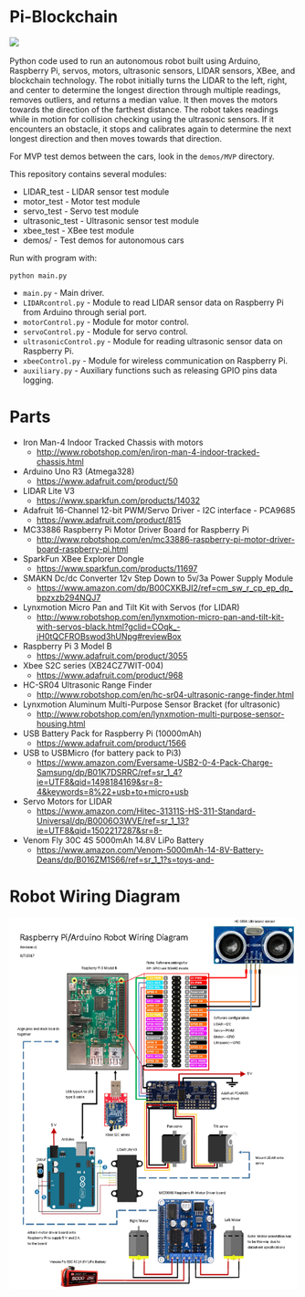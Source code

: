 # Pi-Blockchain

![](docs/robot.jpg)

Python code used to run an autonomous robot built using Arduino, Raspberry Pi, servos, motors, ultrasonic sensors, LIDAR sensors, XBee, and blockchain technology. The robot initially turns the LIDAR to the left, right, and center to determine the longest direction through multiple readings, removes outliers, and returns a median value. It then moves the motors towards the direction of the farthest distance. The robot takes readings while in motion for collision checking using the ultrasonic sensors. If it encounters an obstacle, it stops and calibrates again to determine the next longest direction and then moves towards that direction.

For MVP test demos between the cars, look in the `demos/MVP` directory.

This repository contains several modules:
* LIDAR_test - LIDAR sensor test module
* motor_test - Motor test module
* servo_test - Servo test module
* ultrasonic_test - Ultrasonic sensor test module
* xbee_test - XBee test module
* demos/ - Test demos for autonomous cars

Run with program with:
```
python main.py
```
- `main.py` - Main driver.
- `LIDARcontrol.py` - Module to read LIDAR sensor data on Raspberry Pi from Arduino through serial port.
- `motorControl.py` - Module for motor control.
- `servoControl.py` - Module for servo control.
- `ultrasonicControl.py` - Module for reading ultrasonic sensor data on Raspberry Pi.
- `xbeeControl.py` - Module for wireless communication on Raspberry Pi.
- `auxiliary.py` - Auxiliary functions such as releasing GPIO pins data logging.

# Parts
* Iron Man-4 Indoor Tracked Chassis with motors
    * http://www.robotshop.com/en/iron-man-4-indoor-tracked-chassis.html
* Arduino Uno R3 (Atmega328)
    * https://www.adafruit.com/product/50
* LIDAR Lite V3
    * https://www.sparkfun.com/products/14032
* Adafruit 16-Channel 12-bit PWM/Servo Driver - I2C interface - PCA9685
    * https://www.adafruit.com/product/815
* MC33886 Raspberry Pi Motor Driver Board for Raspberry Pi
    * http://www.robotshop.com/en/mc33886-raspberry-pi-motor-driver-board-raspberry-pi.html
* SparkFun XBee Explorer Dongle
    * https://www.sparkfun.com/products/11697
* SMAKN Dc/dc Converter 12v Step Down to 5v/3a Power Supply Module
    * https://www.amazon.com/dp/B00CXKBJI2/ref=cm_sw_r_cp_ep_dp_bpzxzb294NQJ7
* Lynxmotion Micro Pan and Tilt Kit with Servos (for LIDAR)
    * http://www.robotshop.com/en/lynxmotion-micro-pan-and-tilt-kit-with-servos-black.html?gclid=COqk_-jH0tQCFROBswod3hUNpg#reviewBox
* Raspberry Pi 3 Model B
    * https://www.adafruit.com/product/3055
* Xbee S2C series (XB24CZ7WIT-004)
    * https://www.adafruit.com/product/968
* HC-SR04 Ultrasonic Range Finder
    * http://www.robotshop.com/en/hc-sr04-ultrasonic-range-finder.html
* Lynxmotion Aluminum Multi-Purpose Sensor Bracket (for ultrasonic)
    * http://www.robotshop.com/en/lynxmotion-multi-purpose-sensor-housing.html
* USB Battery Pack for Raspberry Pi (10000mAh)
    * https://www.adafruit.com/product/1566
* USB to USBMicro (for battery pack to Pi3)
    * https://www.amazon.com/Eversame-USB2-0-4-Pack-Charge-Samsung/dp/B01K7DSRRC/ref=sr_1_4?ie=UTF8&qid=1498184169&sr=8-4&keywords=8%22+usb+to+micro+usb
* Servo Motors for LIDAR
    * https://www.amazon.com/Hitec-31311S-HS-311-Standard-Universal/dp/B0006O3WVE/ref=sr_1_13?ie=UTF8&qid=1502217287&sr=8-
* Venom Fly 30C 4S 5000mAh 14.8V LiPo Battery
    * https://www.amazon.com/Venom-5000mAh-14-8V-Battery-Deans/dp/B016ZM1S66/ref=sr_1_1?s=toys-and-

# Robot Wiring Diagram
![](docs/wiring-diagram.PNG)
